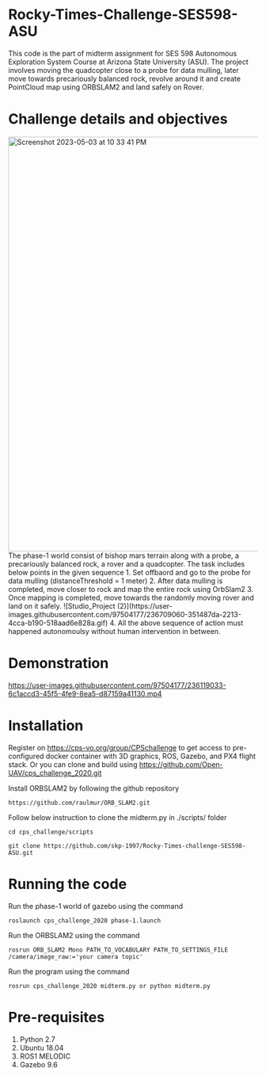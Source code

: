 # Rocky-Times-Challenge-SES598-ASU
This code is the part of midterm assignment for SES 598 Autonomous Exploration System Course at Arizona State University (ASU). The project involves moving the quadcopter close to a probe for data mulling, later move towards precariously balanced rock, revolve around it and create PointCloud map using ORBSLAM2 and land safely on Rover.

# Challenge details and objectives
<img width="837" alt="Screenshot 2023-05-03 at 10 33 41 PM" src="https://user-images.githubusercontent.com/97504177/236119781-4f0b61ad-53ec-4eb5-a5ae-0b564a6eda3f.png">
The phase-1 world consist of bishop mars terrain along with a probe, a precariously balanced rock, a rover and a quadcopter.
The task includes below points in the given sequence
1. Set offbaord and go to the probe for data mulling (distanceThreshold = 1 meter)
2. After data mulling is completed, move closer to rock and map the entire rock using OrbSlam2
3. Once mapping is completed, move towards the randomly moving rover and land on it safely.
![Studio_Project (2)](https://user-images.githubusercontent.com/97504177/236709060-351487da-2213-4cca-b190-518aad6e828a.gif)
4. All the above sequence of action must happened autonomoulsy without human intervention in between.

# Demonstration

https://user-images.githubusercontent.com/97504177/236119033-6c1accd3-45f5-4fe9-8ea5-d87159a41130.mp4


# Installation

Register on https://cps-vo.org/group/CPSchallenge to get access to pre-configured docker container with 3D graphics, ROS, Gazebo, and PX4 flight stack.
Or you can clone and build using https://github.com/Open-UAV/cps_challenge_2020.git

Install ORBSLAM2 by following the github repository
```
https://github.com/raulmur/ORB_SLAM2.git
```

Follow below instruction to clone the midterm.py in ./scripts/ folder
```
cd cps_challenge/scripts
```
```
git clone https://github.com/skp-1997/Rocky-Times-challenge-SES598-ASU.git
```

# Running the code

Run the phase-1 world of gazebo using the command
```
roslaunch cps_challenge_2020 phase-1.launch
```

Run the ORBSLAM2 using the command
```
rosrun ORB_SLAM2 Mono PATH_TO_VOCABULARY PATH_TO_SETTINGS_FILE /camera/image_raw:='your camera topic'
```

Run the program using the command
```
rosrun cps_challenge_2020 midterm.py or python midterm.py
```

# Pre-requisites

1. Python 2.7
2. Ubuntu 18.04
3. ROS1 MELODIC
4. Gazebo 9.6

